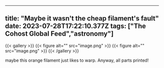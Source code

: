 
---
title: "Maybe it wasn't the cheap filament's fault"
date: 2023-07-28T17:22:10.377Z
tags: ["The Cohost Global Feed","astronomy"]
---
{{< gallery >}}
{{< figure alt="" src="image.png" >}}
{{< figure alt="" src="image.png" >}}
{{< /gallery >}}

maybe this orange filament just likes to warp. Anyway, all parts printed!

